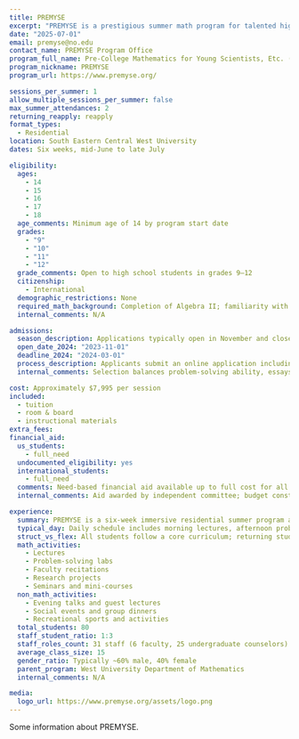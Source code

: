 ```yaml
---
title: PREMYSE
excerpt: "PREMYSE is a prestigious summer math program for talented high school students."
date: "2025-07-01"
email: premyse@no.edu
contact_name: PREMYSE Program Office
program_full_name: Pre-College Mathematics for Young Scientists, Etc. (PREMYSE)
program_nickname: PREMYSE
program_url: https://www.premyse.org/

sessions_per_summer: 1
allow_multiple_sessions_per_summer: false
max_summer_attendances: 2
returning_reapply: reapply
format_types:
  - Residential
location: South Eastern Central West University
dates: Six weeks, mid-June to late July

eligibility:
  ages:
    - 14
    - 15
    - 16
    - 17
    - 18
  age_comments: Minimum age of 14 by program start date
  grades:
    - "9"
    - "10"
    - "11"
    - "12"
  grade_comments: Open to high school students in grades 9–12
  citizenship:
    - International
  demographic_restrictions: None
  required_math_background: Completion of Algebra II; familiarity with basic number theory recommended
  internal_comments: N/A

admissions:
  season_description: Applications typically open in November and close in March; decisions released in April
  open_date_2024: "2023-11-01"
  deadline_2024: "2024-03-01"
  process_description: Applicants submit an online application including transcripts, teacher recommendations, essays, and solutions to specified mathematical problems; expect approximately 5–10 hours of preparation.
  internal_comments: Selection balances problem-solving ability, essays, recommendations, and cohort diversity

cost: Approximately $7,995 per session
included:
  - tuition
  - room & board
  - instructional materials
extra_fees:
financial_aid:
  us_students:
    - full_need
  undocumented_eligibility: yes
  international_students:
    - full_need
  comments: Need-based financial aid available up to full cost for all participants; application requires financial information
  internal_comments: Aid awarded by independent committee; budget constraints apply

experience:
  summary: PREMYSE is a six-week immersive residential summer program at Boston University for highly motivated high school students to explore number theory through lectures, problem-solving labs, and research under the guidance of professional mathematicians.
  typical_day: Daily schedule includes morning lectures, afternoon problem-solving sessions and recitations, evening seminars and mini-courses, followed by recreational and community-building activities with counselors.
  struct_vs_flex: All students follow a core curriculum; returning students participate in advanced seminars and engage in original research projects with additional flexibility.
  math_activities:
    - Lectures
    - Problem-solving labs
    - Faculty recitations
    - Research projects
    - Seminars and mini-courses
  non_math_activities:
    - Evening talks and guest lectures
    - Social events and group dinners
    - Recreational sports and activities
  total_students: 80
  staff_student_ratio: 1:3
  staff_roles_count: 31 staff (6 faculty, 25 undergraduate counselors)
  average_class_size: 15
  gender_ratio: Typically ~60% male, 40% female
  parent_program: West University Department of Mathematics
  internal_comments: N/A

media:
  logo_url: https://www.premyse.org/assets/logo.png
---
```


Some information about PREMYSE.
